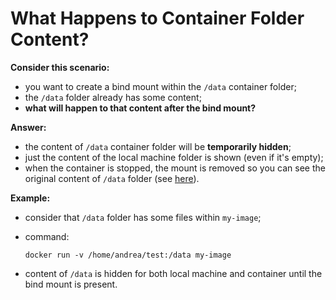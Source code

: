 # What Happens to Container Folder Content?

**Consider this scenario:**

- you want to create a bind mount within the `/data` container folder;
- the `/data` folder already has some content;
- **what will happen to that content after the bind mount?**

**Answer:**

- the content of `/data` container folder will be **temporarily hidden**;
- just the content of the local machine folder is shown (even if it's empty);
- when the container is stopped, the mount is removed so you can see the original content of `/data` folder (see [here](../../../lifetime/lifetime.md)).

**Example:**

- consider that `/data` folder has some files within `my-image`;
- command:

    ```commandline
    docker run -v /home/andrea/test:/data my-image
    ```
- content of `/data` is hidden for both local machine and container until the bind mount is present.
